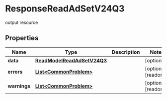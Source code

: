 

# ResponseReadAdSetV24Q3

output resource

## Properties

| Name | Type | Description | Notes |
|------------ | ------------- | ------------- | -------------|
|**data** | [**ReadModelReadAdSetV24Q3**](ReadModelReadAdSetV24Q3.md) |  |  [optional] |
|**errors** | [**List&lt;CommonProblem&gt;**](CommonProblem.md) |  |  [optional] [readonly] |
|**warnings** | [**List&lt;CommonProblem&gt;**](CommonProblem.md) |  |  [optional] [readonly] |



